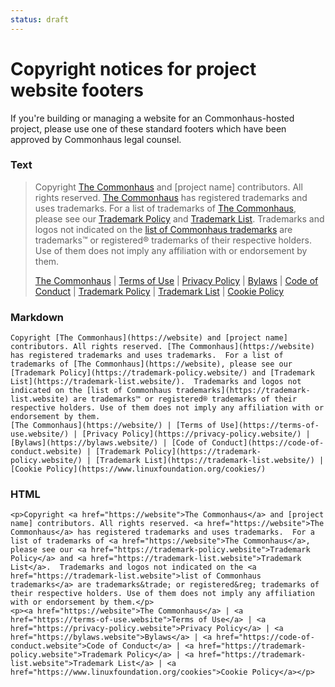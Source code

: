 ```yaml
---
status: draft
---
```

# Copyright notices for project website footers

If you're building or managing a website for an Commonhaus-hosted project, please use one of these standard footers which have been approved by Commonhaus legal counsel.

### Text

> Copyright [The Commonhaus](https://website) and [project name] contributors. All rights reserved. [The Commonhaus](https://website) has registered trademarks and uses trademarks. For a list of trademarks of [The Commonhaus](https://website), please see our [Trademark Policy](https://trademark-policy.website/) and [Trademark List](https://trademark-list.website/). Trademarks and logos not indicated on the [list of Commonhaus trademarks](https://trademark-list.website) are trademarks™ or registered® trademarks of their respective holders. Use of them does not imply any affiliation with or endorsement by them.  
> 
> [The Commonhaus](https://website/) | [Terms of Use](https://terms-of-use.website/) | [Privacy Policy](https://privacy-policy.website/) | [Bylaws](https://bylaws.website/) | [Code of Conduct](https://code-of-conduct.website) | [Trademark Policy](https://trademark-policy.website/) | [Trademark List](https://trademark-list.website/) | [Cookie Policy](https://www.linuxfoundation.org/cookies/)

### Markdown

```
Copyright [The Commonhaus](https://website) and [project name] contributors. All rights reserved. [The Commonhaus](https://website) has registered trademarks and uses trademarks.  For a list of trademarks of [The Commonhaus](https://website), please see our [Trademark Policy](https://trademark-policy.website/) and [Trademark List](https://trademark-list.website/).  Trademarks and logos not indicated on the [list of Commonhaus trademarks](https://trademark-list.website) are trademarks™ or registered® trademarks of their respective holders. Use of them does not imply any affiliation with or endorsement by them.  
[The Commonhaus](https://website/) | [Terms of Use](https://terms-of-use.website/) | [Privacy Policy](https://privacy-policy.website/) | [Bylaws](https://bylaws.website/) | [Code of Conduct](https://code-of-conduct.website) | [Trademark Policy](https://trademark-policy.website/) | [Trademark List](https://trademark-list.website/) | [Cookie Policy](https://www.linuxfoundation.org/cookies/)
```

### HTML

```
<p>Copyright <a href="https://website">The Commonhaus</a> and [project name] contributors. All rights reserved. <a href="https://website">The Commonhaus</a> has registered trademarks and uses trademarks.  For a list of trademarks of <a href="https://website">The Commonhaus</a>, please see our <a href="https://trademark-policy.website">Trademark Policy</a> and <a href="https://trademark-list.website">Trademark List</a>.  Trademarks and logos not indicated on the <a href="https://trademark-list.website">list of Commonhaus trademarks</a> are trademarks&trade; or registered&reg; trademarks of their respective holders. Use of them does not imply any affiliation with or endorsement by them.</p>
<p><a href="https://website">The Commonhaus</a> | <a href="https://terms-of-use.website">Terms of Use</a> | <a href="https://privacy-policy.website">Privacy Policy</a> | <a href="https://bylaws.website">Bylaws</a> | <a href="https://code-of-conduct.website">Code of Conduct</a> | <a href="https://trademark-policy.website">Trademark Policy</a> | <a href="https://trademark-list.website">Trademark List</a> | <a href="https://www.linuxfoundation.org/cookies">Cookie Policy</a></p>
```